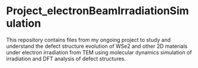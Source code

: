 # Project_electronBeamIrradiationSimulation

This repository contains files from my ongoing project to study and understand the defect structure evolution of WSe2 and other 2D materials under electron irradiation from TEM using molecular dynamics simulation of irradiation and DFT analysis of defect structures.
